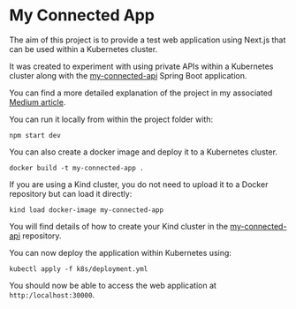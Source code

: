 # My Connected App
The aim of this project is to provide a test web
application using Next.js that can be used within a
Kubernetes cluster.

It was created to experiment with using private APIs
within a Kubernetes cluster along with the 
[my-connected-api](https://github.com/MartinHodges/my-connected-apis)
Spring Boot application.

You can find a more detailed explanation of the project in my associated [Medium article](https://medium.com/@martin.hodges).

You can run it locally from within the project folder with:
```
npm start dev
```

You can also create a docker image and deploy it to a
Kubernetes cluster.
```
docker build -t my-connected-app .
```
If you are using a Kind cluster, you do not need to upload
it to a Docker repository but can load it directly:
```
kind load docker-image my-connected-app
```

You will find details of how to create your Kind cluster in 
the [my-connected-api](https://github.com/MartinHodges/my-connected-apis) repository.

You can now deploy the application within Kubernetes using:
```
kubectl apply -f k8s/deployment.yml
```

You should now be able to access the web application at
`http:/localhost:30000`.
